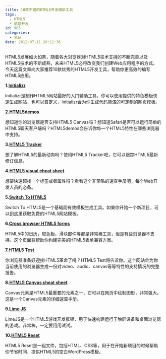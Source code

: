 ```yaml
---
title: 10款不错的HTML5开发辅助工具
tags:
  - HTML5
  - 前端开发
id: 985
categories:
  - 笔记
date: 2012-07-11 20:11:36
---
```


HTML5发展如火如荼，随着各大浏览器对HTML5技术支持的不断完善以及HTML5技术的不断成熟，未来HTML5必将改变我们创建Web应用程序的方式。今天这篇文章向大家推荐10款优秀的HTML5开发工具，帮助你更高效的编写HTML5应用。<!--more-->

**1.[Initializr](http://www.initializr.com/)**

Initializr是制作HTML5网站最好的入门辅助工具，你可以使用提供的特色模板快速生成网站，也可以自定义，Initializr会为你生成代码简洁的可定制的网页模板。

**2.[HTML5demos](http://html5demos.com/)**

想知道你的浏览器是否支持HTML5 Canvas吗？想知道Safari是否可以运行简单的HTML5聊天客户端吗？HTML5demos会告诉你每一个HTML5特性在哪些浏览器中支持。

**3.[HTML5 Tracker](http://html5.org/tools/web-apps-tracker)**

想了解HTML5的最新动向吗？使用HTML5 Tracker吧，它可以跟踪HTML5最新修订信息。

**4.[HTML5 visual cheat sheet](http://woork.blogspot.com/2009/09/html-5-visual-cheat-sheet-by-woork.html)**

想要快速超找一个标签或者属性吗？看看这个非常酷的速查手册吧，每个Web开发人员的必备。

**5.[Switch To HTML5](http://switchtohtml5.com/)**

Switch To HTML5是一个基础而有效模板生成工具。如果你开始一个新项目，可以到这里获取免费的HTML5网站模板。

**6.[Cross browser HTML5 forms](http://www.useragentman.com/blog/2010/07/27/cross-browser-html5-forms-using-modernizr-webforms2-and-html5widgets/)**

HTML5中的日历，取色板，滑块部件等都是非常棒工具，但是有些浏览器不支持。这个页面将帮助你构建完美的HTML5表单兼容方案。

**7.[HTML5 Test](http://html5test.com/)**

你浏览器准备好迎接HTML5革命了吗？HTML5 Test将告诉你。这个网站会为你当前使用的浏览器生成一份对video、audio、canvas等等特性的支持情况的完整报告。

**8.[HTML5 Canvas cheat sheet](http://blog.nihilogic.dk/2009/02/html5-canvas-cheat-sheet.html)**

Canvas元素是HTML5最重要的元素之一，它可以在网页中绘制图形，非常强大。这是一个Canvas元素的详细速查手册。

**9.[Lime JS](http://www.oschina.net/p/limejs)**

LimeJS是一个HTML5游戏开发框架，用于快速构建运行于触屏设备和桌面浏览器的游戏。非常棒，一定要用用试试。

**10.[HTML5 Reset](http://html5reset.org/)**

HTML5 Reset是一组文件，包括HTML、CSS等，用于在开始新项目的时候帮助你节省时间，提供HTML5的空白WordPress模板。